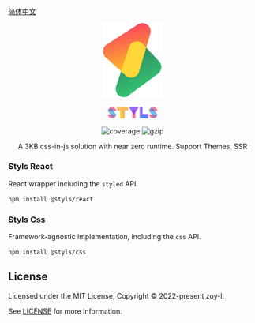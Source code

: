 [简体中文](./README.md)

<p align="center">
<img src="./docs/renderer/logo.svg" alt="styls" style="width:120px">
<br/>
<br/>
<img src="./styls.svg" alt="styls" style="width:100px;">
</p>

<p align="center">
  <img src="https://codecov.io/gh/l-zoy/styls/branch/main/graph/badge.svg?token=DAETCWW98B" alt="coverage" />
  <img src="https://img.badgesize.io/https://unpkg.com/@styls/base@latest/index.prod.esm.js?compression=gzip&style=square&label=gzip%20size&color=#4fc08d" alt="gzip" />

</p>

<p align="center">
A 3KB css-in-js solution with near zero runtime. Support Themes, SSR
</p>

### Styls React

React wrapper including the `styled` API.

```sh
npm install @styls/react
```

### Styls Css

Framework-agnostic implementation, including the `css` API.

```sh
npm install @styls/css
```

## License

Licensed under the MIT License, Copyright © 2022-present zoy-l.

See [LICENSE](./LICENSE.md) for more information.
